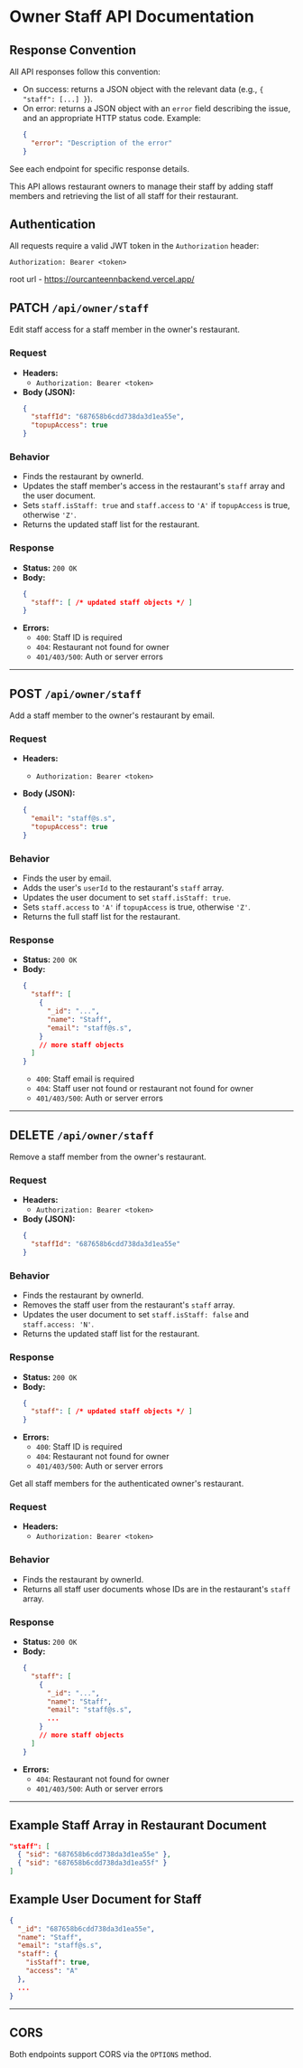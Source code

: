 # Owner Staff API Documentation

## Response Convention
All API responses follow this convention:

- On success: returns a JSON object with the relevant data (e.g., `{ "staff": [...] }`).
- On error: returns a JSON object with an `error` field describing the issue, and an appropriate HTTP status code. Example:
  ```json
  {
    "error": "Description of the error"
  }
  ```

See each endpoint for specific response details.

This API allows restaurant owners to manage their staff by adding staff members and retrieving the list of all staff for their restaurant.

## Authentication
All requests require a valid JWT token in the `Authorization` header:
```
Authorization: Bearer <token>
```

root url - https://ourcanteennbackend.vercel.app/


## PATCH `/api/owner/staff`
Edit staff access for a staff member in the owner's restaurant.

### Request
- **Headers:**
  - `Authorization: Bearer <token>`
- **Body (JSON):**
  ```json
  {
    "staffId": "687658b6cdd738da3d1ea55e",
    "topupAccess": true
  }
  ```

### Behavior
- Finds the restaurant by ownerId.
- Updates the staff member's access in the restaurant's `staff` array and the user document.
- Sets `staff.isStaff: true` and `staff.access` to `'A'` if `topupAccess` is true, otherwise `'Z'`.
- Returns the updated staff list for the restaurant.

### Response
- **Status:** `200 OK`
- **Body:**
  ```json
  {
    "staff": [ /* updated staff objects */ ]
  }
  ```
- **Errors:**
  - `400`: Staff ID is required
  - `404`: Restaurant not found for owner
  - `401/403/500`: Auth or server errors

---

## POST `/api/owner/staff`
Add a staff member to the owner's restaurant by email.

### Request
- **Headers:**
  - `Authorization: Bearer <token>`
- **Body (JSON):**

  ```json
  {
    "email": "staff@s.s",
    "topupAccess": true
  }
  ```


### Behavior
- Finds the user by email.
- Adds the user's `userId` to the restaurant's `staff` array.
- Updates the user document to set `staff.isStaff: true`.
- Sets `staff.access` to `'A'` if `topupAccess` is true, otherwise `'Z'`.
- Returns the full staff list for the restaurant.

### Response
- **Status:** `200 OK`
- **Body:**
  ```json
  {
    "staff": [
      {
        "_id": "...",
        "name": "Staff",
        "email": "staff@s.s",
      }
      // more staff objects
    ]
  }
  ```
  - `400`: Staff email is required
  - `404`: Staff user not found or restaurant not found for owner
  - `401/403/500`: Auth or server errors

---

## DELETE `/api/owner/staff`
Remove a staff member from the owner's restaurant.

### Request
- **Headers:**
  - `Authorization: Bearer <token>`
- **Body (JSON):**
  ```json
  {
    "staffId": "687658b6cdd738da3d1ea55e"
  }
  ```

### Behavior
- Finds the restaurant by ownerId.
- Removes the staff user from the restaurant's `staff` array.
- Updates the user document to set `staff.isStaff: false` and `staff.access: 'N'`.
- Returns the updated staff list for the restaurant.

### Response
- **Status:** `200 OK`
- **Body:**
  ```json
  {
    "staff": [ /* updated staff objects */ ]
  }
  ```
- **Errors:**
  - `400`: Staff ID is required
  - `404`: Restaurant not found for owner
  - `401/403/500`: Auth or server errors

Get all staff members for the authenticated owner's restaurant.

### Request
- **Headers:**
  - `Authorization: Bearer <token>`

### Behavior
- Finds the restaurant by ownerId.
- Returns all staff user documents whose IDs are in the restaurant's `staff` array.

### Response
- **Status:** `200 OK`
- **Body:**
  ```json
  {
    "staff": [
      {
        "_id": "...",
        "name": "Staff",
        "email": "staff@s.s",
        ...
      }
      // more staff objects
    ]
  }
  ```
- **Errors:**
  - `404`: Restaurant not found for owner
  - `401/403/500`: Auth or server errors

---

## Example Staff Array in Restaurant Document
```json
"staff": [
  { "sid": "687658b6cdd738da3d1ea55e" },
  { "sid": "687658b6cdd738da3d1ea55f" }
]
```

## Example User Document for Staff
```json
{
  "_id": "687658b6cdd738da3d1ea55e",
  "name": "Staff",
  "email": "staff@s.s",
  "staff": {
    "isStaff": true,
    "access": "A"
  },
  ...
}
```

---

## CORS
Both endpoints support CORS via the `OPTIONS` method.
